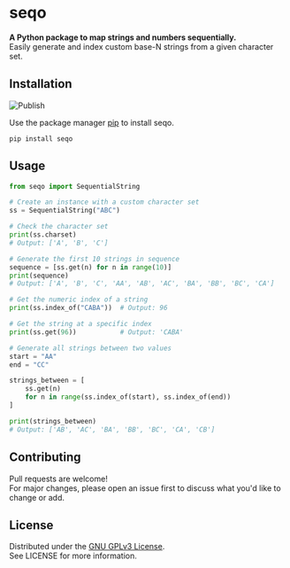 # seqo
**A Python package to map strings and numbers sequentially.**  
Easily generate and index custom base-N strings from a given character set.
## Installation

![Publish](https://github.com/enzoconejero/seqo/actions/workflows/deploy-pypi.yml/badge.svg)


Use the package manager [pip](https://pip.pypa.io/en/stable/) to install seqo.
```shell script
pip install seqo
```

## Usage  

```python
from seqo import SequentialString

# Create an instance with a custom character set
ss = SequentialString("ABC")

# Check the character set
print(ss.charset)
# Output: ['A', 'B', 'C']

# Generate the first 10 strings in sequence
sequence = [ss.get(n) for n in range(10)]
print(sequence)
# Output: ['A', 'B', 'C', 'AA', 'AB', 'AC', 'BA', 'BB', 'BC', 'CA']

# Get the numeric index of a string
print(ss.index_of("CABA"))  # Output: 96

# Get the string at a specific index
print(ss.get(96))           # Output: 'CABA'

# Generate all strings between two values
start = "AA"
end = "CC"

strings_between = [
    ss.get(n)
    for n in range(ss.index_of(start), ss.index_of(end))
]

print(strings_between)
# Output: ['AB', 'AC', 'BA', 'BB', 'BC', 'CA', 'CB']
```

## Contributing
Pull requests are welcome!  
For major changes, please open an issue first to discuss what you'd like to change or add.


## License
Distributed under the [GNU GPLv3 License](https://choosealicense.com/licenses/gpl-3.0/).  
See LICENSE for more information.